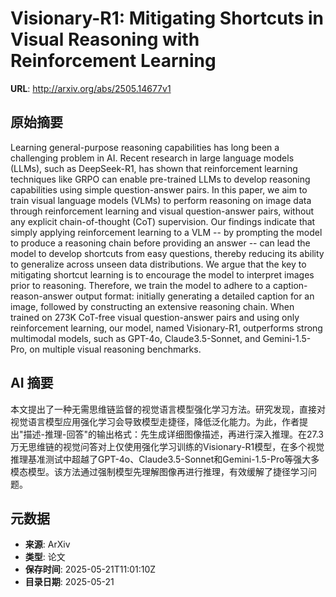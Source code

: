# Visionary-R1: Mitigating Shortcuts in Visual Reasoning with Reinforcement Learning

**URL**: http://arxiv.org/abs/2505.14677v1

## 原始摘要

Learning general-purpose reasoning capabilities has long been a challenging
problem in AI. Recent research in large language models (LLMs), such as
DeepSeek-R1, has shown that reinforcement learning techniques like GRPO can
enable pre-trained LLMs to develop reasoning capabilities using simple
question-answer pairs. In this paper, we aim to train visual language models
(VLMs) to perform reasoning on image data through reinforcement learning and
visual question-answer pairs, without any explicit chain-of-thought (CoT)
supervision. Our findings indicate that simply applying reinforcement learning
to a VLM -- by prompting the model to produce a reasoning chain before
providing an answer -- can lead the model to develop shortcuts from easy
questions, thereby reducing its ability to generalize across unseen data
distributions. We argue that the key to mitigating shortcut learning is to
encourage the model to interpret images prior to reasoning. Therefore, we train
the model to adhere to a caption-reason-answer output format: initially
generating a detailed caption for an image, followed by constructing an
extensive reasoning chain. When trained on 273K CoT-free visual question-answer
pairs and using only reinforcement learning, our model, named Visionary-R1,
outperforms strong multimodal models, such as GPT-4o, Claude3.5-Sonnet, and
Gemini-1.5-Pro, on multiple visual reasoning benchmarks.


## AI 摘要

本文提出了一种无需思维链监督的视觉语言模型强化学习方法。研究发现，直接对视觉语言模型应用强化学习会导致模型走捷径，降低泛化能力。为此，作者提出"描述-推理-回答"的输出格式：先生成详细图像描述，再进行深入推理。在27.3万无思维链的视觉问答对上仅使用强化学习训练的Visionary-R1模型，在多个视觉推理基准测试中超越了GPT-4o、Claude3.5-Sonnet和Gemini-1.5-Pro等强大多模态模型。该方法通过强制模型先理解图像再进行推理，有效缓解了捷径学习问题。

## 元数据

- **来源**: ArXiv
- **类型**: 论文
- **保存时间**: 2025-05-21T11:01:10Z
- **目录日期**: 2025-05-21
